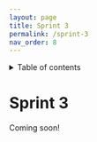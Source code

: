 ```yaml
---
layout: page
title: Sprint 3
permalink: /sprint-3
nav_order: 8
---
```


<details markdown="block">
  <summary>
    Table of contents
  </summary>
  {: .text-delta }
1. TOC
{:toc}
</details>

# Sprint 3

Coming soon!
